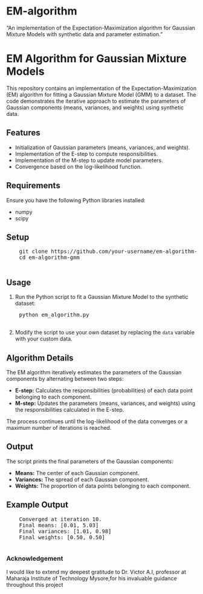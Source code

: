 # EM-algorithm
“An implementation of the Expectation-Maximization algorithm for Gaussian Mixture Models with synthetic data and parameter estimation.”
<!DOCTYPE html>
<html lang="en">
<head>
    <meta charset="UTF-8">
    <meta name="viewport" content="width=device-width, initial-scale=1.0">

</head>
<body>
    <h1>EM Algorithm for Gaussian Mixture Models</h1>

   <p>
        This repository contains an implementation of the Expectation-Maximization (EM) algorithm for fitting 
        a Gaussian Mixture Model (GMM) to a dataset. The code demonstrates the iterative approach to estimate 
        the parameters of Gaussian components (means, variances, and weights) using synthetic data.
    </p>

  <h2>Features</h2>
    <ul>
        <li>Initialization of Gaussian parameters (means, variances, and weights).</li>
        <li>Implementation of the E-step to compute responsibilities.</li>
        <li>Implementation of the M-step to update model parameters.</li>
        <li>Convergence based on the log-likelihood function.</li>
    </ul>
    <h2>Requirements</h2>
    <p>Ensure you have the following Python libraries installed:</p>
    <ul>
        <li>numpy</li>
        <li>scipy</li>
    </ul>
    <h2>Setup</h2>
    <pre>
    git clone https://github.com/your-username/em-algorithm-gmm.git
    cd em-algorithm-gmm
    </pre>
    <h2>Usage</h2>
    <ol>
        <li>Run the Python script to fit a Gaussian Mixture Model to the synthetic dataset:</li>
    </ol>
    <pre>
    python em_algorithm.py
    </pre>
    <ol start="2">
        <li>Modify the script to use your own dataset by replacing the <code>data</code> variable with your custom data.</li>
    </ol>
    <h2>Algorithm Details</h2>
    <p>
        The EM algorithm iteratively estimates the parameters of the Gaussian components by alternating between 
        two steps:
    </p>
    <ul>
        <li><strong>E-step:</strong> Calculates the responsibilities (probabilities) of each data point belonging to each component.</li>
        <li><strong>M-step:</strong> Updates the parameters (means, variances, and weights) using the responsibilities calculated in the E-step.</li>
    </ul>
    <p>
        The process continues until the log-likelihood of the data converges or a maximum number of iterations is reached.
    </p>
    <h2>Output</h2>
    <p>The script prints the final parameters of the Gaussian components:</p>
    <ul>
        <li><strong>Means:</strong> The center of each Gaussian component.</li>
        <li><strong>Variances:</strong> The spread of each Gaussian component.</li>
        <li><strong>Weights:</strong> The proportion of data points belonging to each component.</li>
    </ul>
    <h2>Example Output</h2>
    <pre>
    Converged at iteration 10.
    Final means: [0.01, 5.03]
    Final variances: [1.01, 0.98]
    Final weights: [0.50, 0.50]
    </pre>
<section>
  <h3>Acknowledgement</h3>
  <p>I would like to extend my deepest gratitude to Dr. Victor A.I, professor at Maharaja Institute of Technology Mysore,for his invaluable guidance throughout this project</p>
  
</section>
  
</body>
</html>
